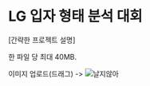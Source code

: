 # LG 입자 형태 분석 대회

 [간략한 프로젝트 설명]
 
한 파일 당 최대 40MB.

이미지 업로드(드래그) -> ![날지않아](https://user-images.githubusercontent.com/106142512/178384994-42cf94d8-89f1-4049-9375-923d709d5e5e.jpg)

